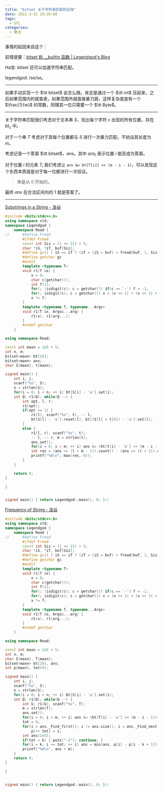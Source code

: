 ```yaml
---
title: "bitset 关于字符串匹配的应用"
date: 2022-3-31 19:26:00
tags:
  - STL
categories:
  - 算法
---
```


事情的起因来自这个：

前情提要：[bitset 和 __builtin 函数 | Legendgod's Blog](https://legendgod.ml/2022/03/28/bitset_function/)

$\text{Ha宝: bitset 还可以加速字符串匹配}$。

$\text{legendgod: /se/se}$。

---

如果手动实现一个 $\tt bitset$ 会怎么搞，肯定是通过一个 $\tt int$ 压起来，之后如果范围内的就查表，如果范围外就直接暴力跳，这样复杂度是有一个 $\frac{1}{w}$ 的常数，同理其一位只需要一个 $\tt Byte$。

---

关于字符串匹配我们考虑对于文本串 $S$，找出每个字符 $c$ 出现的所有位置，存在 $bt_c$ 中。

对于一个串 $T$ 考虑对于其每个位置都与 $S$ 进行一次暴力匹配，不妨设其长度为 $m$。

考虑记录一个答案 $\tt bitset$，$ans$。其中 $ans_i$ 表示位置 $i$ 能否成为答案。

对于位置 $i$ 的元素 $T_i$ 我们考虑让 `ans &= bt[T[i]] << (m - i - 1)`，可以发现这个东西本质就是对于每一位都进行一次验证。

> 串是从 $0$ 开始的。

最终 $ans$ 在合法区间内的 $1$ 就是答案了。

---

[Substrings in a String - 洛谷](https://www.luogu.com.cn/problem/CF914F)

```cpp
#include <bits/stdc++.h>
using namespace std;
namespace Legendgod {
	namespace Read {
//		#define Fread
		#ifdef Fread
		const int Siz = (1 << 21) + 5;
		char *iS, *iT, buf[Siz];
		#define gc() ( iS == iT ? (iT = (iS = buf) + fread(buf, 1, Siz, stdin), iS == iT ? EOF : *iS ++) : *iS ++ )
		#define getchar gc
		#endif
		template <typename T>
		void r1(T &x) {
		    x = 0;
			char c(getchar());
			int f(1);
			for(; !isdigit(c); c = getchar()) if(c == '-') f = -1;
			for(; isdigit(c); c = getchar()) x = (x << 1) + (x << 3) + (c ^ 48);
			x *= f;
		}
		template <typename T, typename...Args>
		void r1(T &x, Args&...arg) {
			r1(x), r1(arg...);
		}
		#undef getchar
	}

using namespace Read;

const int maxn = 1e5 + 5;
int n, m;
bitset<maxn> bt[26];
bitset<maxn> ans;
char S[maxn], t[maxn];

signed main() {
	int i, j;
    scanf("%s", S);
    n = strlen(S);
    for(i = 0; i < n; ++ i) bt[S[i] - 'a'].set(i);
    int Q; r1(Q); while(Q --) {
        int opt, l, r;
        r1(opt);
        if(opt == 1) {
            r1(l), scanf("%s", t), -- l;
            bt[S[l] - 'a'].reset(l), bt[(S[l] = t[0]) - 'a'].set(l);
        }
        else {
            r1(l, r), scanf("%s", t);
            -- l, -- r, m = strlen(t);
            ans.set();
            for(i = 0; i < m; ++ i) ans &= (bt[t[i] - 'a'] << (m - i - 1));
            int res = (ans >> (l + m - 1)).count() - (ans >> (r + 1)).count();
            printf("%d\n", max(res, 0));
        }
    }

	return 0;
}

}


signed main() { return Legendgod::main(), 0; }//


```

[Frequency of String - 洛谷](https://www.luogu.com.cn/problem/CF963D)

```cpp
#include <bits/stdc++.h>
using namespace std;
namespace Legendgod {
	namespace Read {
//		#define Fread
		#ifdef Fread
		const int Siz = (1 << 21) + 5;
		char *iS, *iT, buf[Siz];
		#define gc() ( iS == iT ? (iT = (iS = buf) + fread(buf, 1, Siz, stdin), iS == iT ? EOF : *iS ++) : *iS ++ )
		#define getchar gc
		#endif
		template <typename T>
		void r1(T &x) {
		    x = 0;
			char c(getchar());
			int f(1);
			for(; !isdigit(c); c = getchar()) if(c == '-') f = -1;
			for(; isdigit(c); c = getchar()) x = (x << 1) + (x << 3) + (c ^ 48);
			x *= f;
		}
		template <typename T, typename...Args>
		void r1(T &x, Args&...arg) {
			r1(x), r1(arg...);
		}
		#undef getchar
	}

using namespace Read;

const int maxn = 2e5 + 5;
int n, m;
char S[maxn], T[maxn];
bitset<maxn> bt[26], ans;
int p[maxn], tot(0);

signed main() {
	int i, j;
    scanf("%s", S);
    n = strlen(S);
    for(i = 0; i < n; ++ i) bt[S[i] - 'a'].set(i);
    int Q; r1(Q); while(Q --) {
        int k; r1(k), scanf("%s", T);
        m = strlen(T);
        ans.set();
        for(i = 0; i < m; ++ i) ans &= (bt[T[i] - 'a'] << (m - i - 1));
        tot = 0;
        for(i = ans._Find_first(); i != ans.size(); i = ans._Find_next(i)) if(i >= m - 1)
            p[++ tot] = i;
        int ans(2e5);
        if(tot < k) { puts("-1"); continue; }
        for(i = k; i <= tot; ++ i) ans = min(ans, p[i] - p[i - k + 1]);
        printf("%d\n", ans + m);
    }
	return 0;
}

}


signed main() { return Legendgod::main(), 0; }//


```
